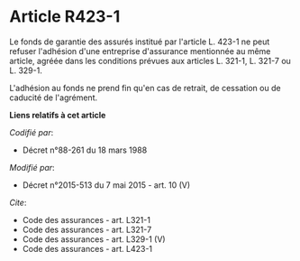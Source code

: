 # Article R423-1

Le fonds de garantie des assurés institué par l'article L. 423-1 ne peut refuser l'adhésion d'une entreprise d'assurance
mentionnée au même article, agréée dans les conditions prévues aux articles L. 321-1, 
L. 321-7 ou L. 329-1. 

L'adhésion au fonds ne prend fin qu'en cas de retrait, de cessation ou de caducité de l'agrément.

**Liens relatifs à cet article**

_Codifié par_:

  - Décret n°88-261 du 18 mars 1988

_Modifié par_:

  - Décret n°2015-513 du 7 mai 2015 - art. 10 (V)

_Cite_:

  - Code des assurances - art. L321-1
  - Code des assurances - art. L321-7
  - Code des assurances - art. L329-1 (V)
  - Code des assurances - art. L423-1
